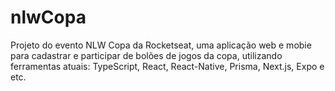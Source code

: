 # nlwCopa

Projeto do evento NLW Copa da Rocketseat, 
uma aplicação web e mobie para cadastrar e 
participar de bolões de jogos da copa, 
utilizando ferramentas atuais: TypeScript,
React, React-Native, Prisma, Next.js, Expo e
etc.

